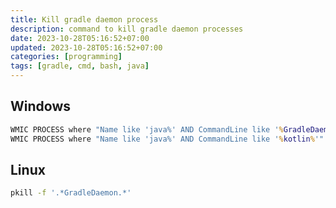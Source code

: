```yaml
---
title: Kill gradle daemon process
description: command to kill gradle daemon processes
date: 2023-10-28T05:16:52+07:00
updated: 2023-10-28T05:16:52+07:00
categories: [programming]
tags: [gradle, cmd, bash, java]
---
```


## Windows

```cmd
WMIC PROCESS where "Name like 'java%' AND CommandLine like '%GradleDaemon%'" Call Terminate
WMIC PROCESS where "Name like 'java%' AND CommandLine like '%kotlin%'" Call Terminate
```

## Linux

```bash
pkill -f '.*GradleDaemon.*'
```
